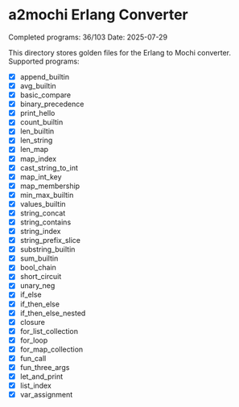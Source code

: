 # a2mochi Erlang Converter

Completed programs: 36/103
Date: 2025-07-29

This directory stores golden files for the Erlang to Mochi converter.
Supported programs:

- [x] append_builtin
- [x] avg_builtin
- [x] basic_compare
- [x] binary_precedence
- [x] print_hello
- [x] count_builtin
- [x] len_builtin
- [x] len_string
- [x] len_map
- [x] map_index
- [x] cast_string_to_int
- [x] map_int_key
- [x] map_membership
- [x] min_max_builtin
- [x] values_builtin
- [x] string_concat
- [x] string_contains
- [x] string_index
- [x] string_prefix_slice
- [x] substring_builtin
- [x] sum_builtin
- [x] bool_chain
- [x] short_circuit
- [x] unary_neg
- [x] if_else
- [x] if_then_else
- [x] if_then_else_nested
- [x] closure
- [x] for_list_collection
- [x] for_loop
- [x] for_map_collection
- [x] fun_call
- [x] fun_three_args
- [x] let_and_print
- [x] list_index
- [x] var_assignment

